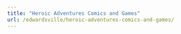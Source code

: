 ```yaml
---
title: "Heroic Adventures Comics and Games"
url: /edwardsville/heroic-adventures-comics-and-games/
---
```

